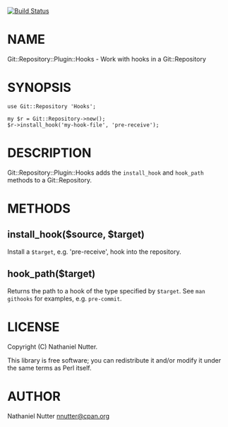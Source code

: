 [![Build Status](https://travis-ci.org/nnutter/Git-Repository-Plugin-Hooks.png?branch=master)](https://travis-ci.org/nnutter/Git-Repository-Plugin-Hooks)
# NAME

Git::Repository::Plugin::Hooks - Work with hooks in a Git::Repository

# SYNOPSIS

    use Git::Repository 'Hooks';

    my $r = Git::Repository->new();
    $r->install_hook('my-hook-file', 'pre-receive');

# DESCRIPTION

Git::Repository::Plugin::Hooks adds the `install_hook` and `hook_path`
methods to a Git::Repository.

# METHODS

## install\_hook($source, $target)

Install a `$target`, e.g. 'pre-receive', hook into the repository.

## hook\_path($target)

Returns the path to a hook of the type specified by `$target`.  See `man
githooks` for examples, e.g. `pre-commit`.

# LICENSE

Copyright (C) Nathaniel Nutter.

This library is free software; you can redistribute it and/or modify
it under the same terms as Perl itself.

# AUTHOR

Nathaniel Nutter <nnutter@cpan.org>

